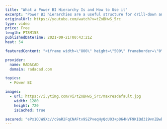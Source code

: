 ```yaml
---
title: "What a Power BI Hierarchy Is and How to Use it"
excerpt: "Power BI hierarchies are a useful structure for drill-down and data exploration in reports. A hierarchy can be created simply and can add great value for you as a developer and end-users for better data analysis. In this article and video, I’ll explain what a Power BI hierarchy is and how to create it."
originalUrl: https://youtube.com/watch?v=tZoBHwS_5rc
type: video
price: Free
length: PT8M15S
publishedDateTime: 2021-09-21T00:43:21Z
heat: 54

featuredContent: "<iframe width=\"800\" height=\"500\" frameborder=\"0\" src=\"https://www.youtube.com/embed/tZoBHwS_5rc\" allow=\"accelerometer; autoplay; encrypted-media; gyroscope; picture-in-picture\" allowfullscreen></iframe>"

provider:
  name: RADACAD
  domain: radacad.com

topics:
  - Power BI

images:
  - url: https://i.ytimg.com/vi/tZoBHwS_5rc/maxresdefault.jpg
    width: 1280
    height: 720
    isCached: true

secured: "ePx1OJW9Xc//c9aR2FqCNAFtv9SZPveqHyQcU03+p064HVF9KIQd3i9vnZBwbV1SP7kJmzyQd36Ai++dlykMgG9pWD71h4jLfOMJMQ+s0LfXARz8eu4uQujBLgk2SO6rYqkeLMbVX/StfQWpIH9p/br8Gkrgh0l5cPgufRaUoweQD+iDKnHo37brReB6hv3BafujOmRXIocJGfPes/0/tSPGmRjEirdLTEvbHYS4Ep1zuj+OMjHZuxApSR1DciPUwHanwxFJimdAsJVrK63VD53fb4yYGc6phu6WtX+fn83j/FfDvDdgE/vngPpvK34BDx4G5khOmaZp6005iexv3IaArQZDLkcvxFhzbWrDzCLSUFrSxy6YChyH3TZx5LzCLd5e8Rzb2WyVg8kBurer+yUXQnNzpxNIpSxQKl9y7ys=;DaSUkoTBz4mOgAXp3hrGSQ=="
---
```


